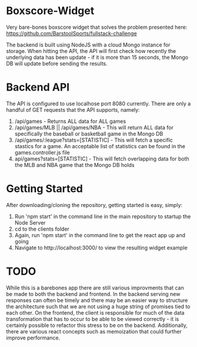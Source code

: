 # Boxscore-Widget

Very bare-bones boxscore widget that solves the problem presented here: https://github.com/BarstoolSports/fullstack-challenge

The backend is built using NodeJS with a cloud Mongo instance for storage. When hitting the API, the API will first check how recently the underlying data has been update - if it is more than 15 seconds, the Mongo DB will update before sending the results.

# Backend API

The API is configured to use localhose port 8080 currently. There are only a handful of GET requests that the API supports, namely:
1. /api/games - Returns ALL data for ALL games
2. /api/games/MLB || /api/games/NBA - This will return ALL data for specifically the baseball or basketball game in the Mongo DB
3. /api/games/:league?stats=[STATISTIC] - This will fetch a specific stastics for a game. An acceptable list of statistics can be found in the games.controller.js file
4. api/games?stats=[STATISTIC] - This will fetch overlapping data for both the MLB and NBA game that the Mongo DB holds

# Getting Started

After downloading/cloning the repository, getting started is easy, simply:
1. Run 'npm start' in the command line in the main repository to startup the Node Server
2. cd to the clients folder
3. Again, run 'npm start' in the command line to get the react app up and going
4. Navigate to http://localhost:3000/ to view the resulting widget example

# TODO
While this is a barebones app there are still various improvments that can be made to both the backend and frontend. In the backend serving new responses can often be timely and there may be an easier way to structure the architecture such that we are not using a huge string of promises tied to each other. On the frontend, the client is responsible for much of the data transformation that has to occur to be able to be viewed correctly - it is certainly possible to refactor this stress to be on the backend. Additionally, there are various react concepts such as memoization that could further improve performance.
